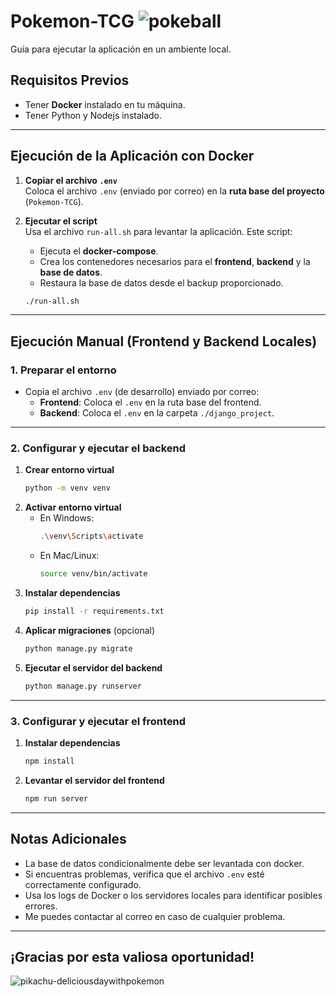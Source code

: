 # **Pokemon-TCG**    ![pokeball](https://github.com/user-attachments/assets/f8703dd3-38f2-4ec0-81c9-a679d1d747f4)
Guía para ejecutar la aplicación en un ambiente local.

## **Requisitos Previos**
- Tener **Docker** instalado en tu máquina.
- Tener Python y Nodejs instalado.

---

## **Ejecución de la Aplicación con Docker**
1. **Copiar el archivo `.env`**  
   Coloca el archivo `.env` (enviado por correo) en la **ruta base del proyecto** (`Pokemon-TCG`).

2. **Ejecutar el script**  
   Usa el archivo `run-all.sh` para levantar la aplicación. Este script:  
   - Ejecuta el **docker-compose**.  
   - Crea los contenedores necesarios para el **frontend**, **backend** y la **base de datos**.  
   - Restaura la base de datos desde el backup proporcionado.

   ```bash
   ./run-all.sh
   ```

---

## **Ejecución Manual (Frontend y Backend Locales)**

### **1. Preparar el entorno**
- Copia el archivo `.env` (de desarrollo) enviado por correo:
  - **Frontend**: Coloca el `.env` en la ruta base del frontend.
  - **Backend**: Coloca el `.env` en la carpeta `./django_project`.

---

### **2. Configurar y ejecutar el backend**
1. **Crear entorno virtual**  
   ```bash
   python -m venv venv
   ```
2. **Activar entorno virtual**  
   - En Windows:  
     ```bash
     .\venv\Scripts\activate
     ```  
   - En Mac/Linux:  
     ```bash
     source venv/bin/activate
     ```
3. **Instalar dependencias**  
   ```bash
   pip install -r requirements.txt
   ```
4. **Aplicar migraciones** (opcional)  
   ```bash
   python manage.py migrate
   ```
5. **Ejecutar el servidor del backend**  
   ```bash
   python manage.py runserver
   ```

---

### **3. Configurar y ejecutar el frontend**
1. **Instalar dependencias**  
   ```bash
   npm install
   ```
2. **Levantar el servidor del frontend**  
   ```bash
   npm run server
   ```

---

## **Notas Adicionales**
- La base de datos condicionalmente debe ser levantada con docker. 
- Si encuentras problemas, verifica que el archivo `.env` esté correctamente configurado.
- Usa los logs de Docker o los servidores locales para identificar posibles errores.
- Me puedes contactar al correo en caso de cualquier problema.

---
## ¡Gracias por esta valiosa oportunidad!

![pikachu-deliciousdaywithpokemon](https://github.com/user-attachments/assets/35edb554-fe48-4fbe-8717-86a4c32e998e)



